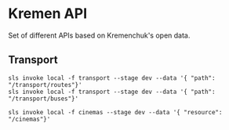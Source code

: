 # Kremen API

Set of different APIs based on Kremenchuk's open data.

## Transport

```
sls invoke local -f transport --stage dev --data '{ "path": "/transport/routes"}'
sls invoke local -f transport --stage dev --data '{ "path": "/transport/buses"}'

sls invoke local -f cinemas --stage dev --data '{ "resource": "/cinemas"}'
```
